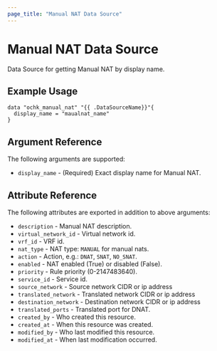 ```yaml
---
page_title: "Manual NAT Data Source"
---
```


# Manual NAT Data Source

Data Source for getting Manual NAT by display name.

## Example Usage

```hcl
data "ochk_manual_nat" "{{ .DataSourceName}}"{
  display_name = "maualnat_name"
}
```

## Argument Reference

The following arguments are supported:

* `display_name` - (Required) Exact display name for Manual NAT.

## Attribute Reference

The following attributes are exported in addition to above arguments:

* `description` - Manual NAT description.
* `virtual_network_id` - Virtual network id.
* `vrf_id` - VRF id.
* `nat_type` - NAT type: `MANUAL` for manual nats.
* `action` - Action, e.g.: `DNAT`, `SNAT`, `NO_SNAT`.
* `enabled` - NAT enabled (True) or disabled (False).
* `priority` - Rule priority (0-2147483640).
* `service_id` - Service id.
* `source_network` - Source network CIDR or ip address
* `translated_network` - Translated network CIDR or ip address
* `destination_network` - Destination network CIDR or ip address
* `translated_ports` - Translated port for DNAT.
* `created_by` - Who created this resource.
* `created_at` - When this resource was created.
* `modified_by` - Who last modified this resource.
* `modified_at` - When last modification occurred.

